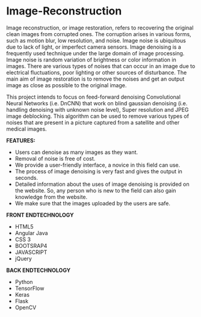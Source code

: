 # Image-Reconstruction

Image reconstruction, or image restoration, refers to recovering the original clean images from 
corrupted ones. The corruption arises in various forms, such as motion blur, low resolution, and 
noise. Image noise is ubiquitous due to lack of light, or imperfect camera sensors. Image 
denoising is a frequently used technique under the large domain of image processing.
Image noise is random variation of brightness or color information in images. There are various 
types of noises that can occur in an image due to electrical fluctuations, poor lighting or other 
sources of disturbance. The main aim of image restoration is to remove the noises and get an 
output image as close as possible to the original image. 

This project intends to focus on feed-forward denoising Convolutional Neural Networks (i.e. DnCNN) that work on blind gaussian denoising (i.e. handling denoising with unknown noise level), Super resolution and JPEG image 
deblocking. This algorithm can be used to remove various types of noises that are present in a 
picture captured from a satellite and other medical images.


**FEATURES:**
- Users can denoise as many images as they want.
- Removal of noise is free of cost.
- We provide a user-friendly interface, a novice in this field can use.
- The process of image denoising is very fast and gives the output in 
seconds.
- Detailed information about the uses of image denoising is provided 
on the website. So, any person who is new to the field can also gain 
knowledge from the website.
- We make sure that the images uploaded by the users are safe.

**FRONT ENDTECHNOLOGY**
- HTML5
- Angular Java
- CSS 3
- BOOTSRAP4
- JAVASCRIPT
- jQuery

**BACK ENDTECHNOLOGY**
- Python
- TensorFlow
- Keras
- Flask
- OpenCV
